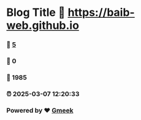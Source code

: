 # Blog Title :link: https://baib-web.github.io 
### :page_facing_up: [5](https://baib-web.github.io/tag.html) 
### :speech_balloon: 0 
### :hibiscus: 1985 
### :alarm_clock: 2025-03-07 12:20:33 
### Powered by :heart: [Gmeek](https://github.com/Meekdai/Gmeek)
